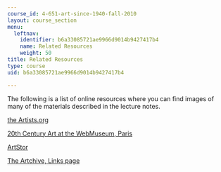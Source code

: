 ```yaml
---
course_id: 4-651-art-since-1940-fall-2010
layout: course_section
menu:
  leftnav:
    identifier: b6a33085721ae9966d9014b9427417b4
    name: Related Resources
    weight: 50
title: Related Resources
type: course
uid: b6a33085721ae9966d9014b9427417b4

---
```


The following is a list of online resources where you can find images of many of the materials described in the lecture notes.

[the Artists.org](http://the-artists.org/)

[20th Century Art at the WebMuseum, Paris](http://www.ibiblio.org/wm/paint/tl/20th/) 

[ArtStor](http://www.artstor.org/)[  
](http://www.artchive.com/links.htm)

[The Artchive, Links page](http://www.artchive.com/links.htm)